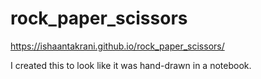 # rock_paper_scissors

https://ishaantakrani.github.io/rock_paper_scissors/

I created this to look like it was hand-drawn in a notebook.
